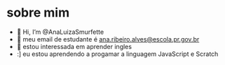 # sobre mim
- 👋 Hi, I’m @AnaLuizaSmurfette
- 👀 meu email de estudante é ana.ribeiro.alves@escola.pr.gov.br
- 🌱 estou interessada em aprender ingles 
- :] eu estou aprendendo a progamar a linguagem JavaScript e Scratch
